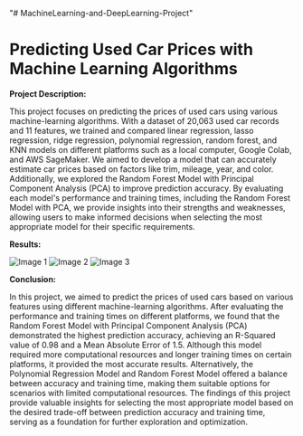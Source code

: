 "# MachineLearning-and-DeepLearning-Project"

# Predicting Used Car Prices with Machine Learning Algorithms

**Project Description:**

This project focuses on predicting the prices of used cars using various machine-learning algorithms. With a dataset of 20,063 used car records and 11 features, we trained and compared linear regression, lasso regression, ridge regression, polynomial regression, random forest, and KNN models on different platforms such as a local computer, Google Colab, and AWS SageMaker. We aimed to develop a model that can accurately estimate car prices based on factors like trim, mileage, year, and color. Additionally, we explored the Random Forest Model with Principal Component Analysis (PCA) to improve prediction accuracy. By evaluating each model's performance and training times, including the Random Forest Model with PCA, we provide insights into their strengths and weaknesses, allowing users to make informed decisions when selecting the most appropriate model for their specific requirements.

**Results:**

![Image 1](https://github.com/drathod2/MachineLearning-and-DeepLearning-Project/assets/137833911/291fcabb-4f75-47c6-b0e3-000312a2b75b)
![Image 2](https://github.com/drathod2/MachineLearning-and-DeepLearning-Project/assets/137833911/d8e09214-81aa-4d17-bf8d-aa8e8adc6d0a)
![Image 3](https://github.com/drathod2/MachineLearning-and-DeepLearning-Project/assets/137833911/9f3a842f-7440-401f-b9dd-7af5e8d1793f)


**Conclusion:**

In this project, we aimed to predict the prices of used cars based on various features using different machine-learning algorithms. After evaluating the performance and training times on different platforms, we found that the Random Forest Model with Principal Component Analysis (PCA) demonstrated the highest prediction accuracy, achieving an R-Squared value of 0.98 and a Mean Absolute Error of 1.5. Although this model required more computational resources and longer training times on certain platforms, it provided the most accurate results. Alternatively, the Polynomial Regression Model and Random Forest Model offered a balance between accuracy and training time, making them suitable options for scenarios with limited computational resources. The findings of this project provide valuable insights for selecting the most appropriate model based on the desired trade-off between prediction accuracy and training time, serving as a foundation for further exploration and optimization.
